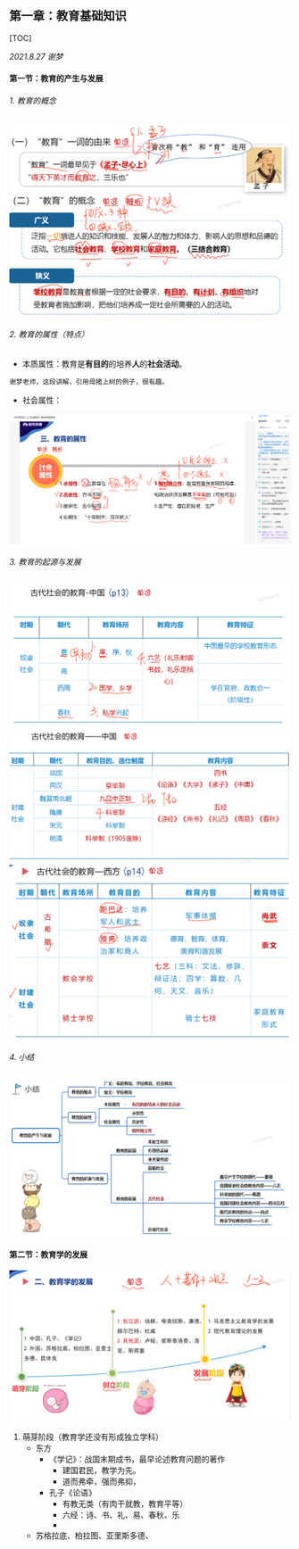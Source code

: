 ## 第一章：教育基础知识

[TOC]

*2021.8.27 谢梦*

#### 第一节：教育的产生与发展

###### 1. 教育的概念

<img src="images/image-20210827101945758.png" alt="image-20210827101945758" style="zoom:50%;" />

###### 2. 教育的属性（特点）

- 本质属性：教育是**有目的**的培养**人**的**社会活动**。

```tex
谢梦老师，这段讲解，引用母猪上树的例子，很有趣。
```

- 社会属性：

![image-20210827103108402](images/image-20210827103108402.png)



###### 3. 教育的起源与发展

<img src="images/image-20210827104403536.png" alt="image-20210827104403536" style="zoom:50%;" />

<img src="images/image-20210827104721782.png" alt="image-20210827104721782" style="zoom:50%;" />

<img src="images/image-20210827104815234.png" alt="image-20210827104815234" style="zoom:50%;" />

###### 4. 小结

<img src="images/image-20210827105031198.png" alt="image-20210827105031198" style="zoom:50%;" />



#### 第二节：教育学的发展

![image-20210828210508956](images/image-20210828210508956.png)

1. 萌芽阶段（教育学还没有形成独立学科）
   - 东方
     - 《学记》：战国末期成书，最早论述教育问题的著作
       - 建国君民，教学为先。
       - 道而弗牵，强而弗抑，
     - 孔子《论语》
       - 有教无类（有肉干就教，教育平等）
       - 六经：诗、书、礼、易、春秋、乐
       - 
   - 苏格拉底、柏拉图、亚里斯多德、

